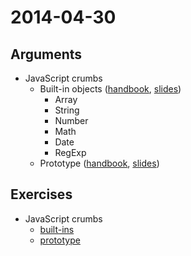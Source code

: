 # 2014-04-30

## Arguments

* JavaScript crumbs
  - Built-in objects ([handbook](https://github.com/cvdlab/javascript-crumbs/blob/master/chapters/built-in/Readme.md), [slides](https://github.com/cvdlab/javascript-crumbs-slides/blob/master/chapters/built-ins/Readme.md))
      - Array
      - String
      - Number
      - Math
      - Date
      - RegExp
  - Prototype ([handbook](https://github.com/cvdlab/javascript-crumbs/blob/master/chapters/prototype/Readme.md), [slides](https://github.com/cvdlab/javascript-crumbs-slides/blob/master/chapters/prototype/Readme.md))

## Exercises

* JavaScript crumbs
  - [built-ins](https://github.com/cvdlab/javascript-crumbs-exercises/blob/master/chapters/built-ins/Readme.md)
  - [prototype](https://github.com/cvdlab/javascript-crumbs-exercises/blob/master/chapters/prototype/Readme.md)
